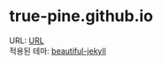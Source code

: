 # true-pine.github.io
URL: [URL](https://true-pine.github.io)  
적용된 테마: [beautiful-jekyll](https://github.com/daattali/beautiful-jekyll)
